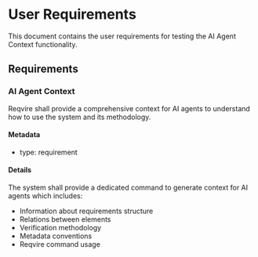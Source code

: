 # User Requirements

This document contains the user requirements for testing the AI Agent Context functionality.

## Requirements

### AI Agent Context

Reqvire shall provide a comprehensive context for AI agents to understand how to use the system and its methodology.

#### Metadata
  * type: requirement

#### Details
The system shall provide a dedicated command to generate context for AI agents which includes:
- Information about requirements structure
- Relations between elements
- Verification methodology
- Metadata conventions
- Reqvire command usage